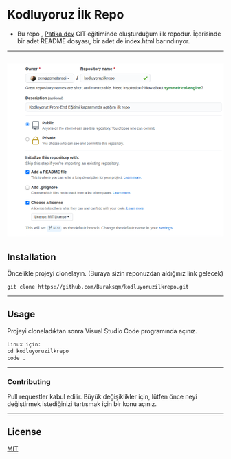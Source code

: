 # Kodluyoruz İlk Repo 
- Bu repo , [Patika.dev](https://app.patika.dev/paths) GIT eğitiminde oluşturduğum ilk repodur. İçerisinde bir adet README dosyası, bir adet de index.html barındırıyor.
---
![Resim](https://raw.githubusercontent.com/Kodluyoruz/taskforce/main/git/odev1/figures/github.png)
---
## Installation

Öncelikle projeyi clonelayın. (Buraya sizin reponuzdan aldığınız link gelecek)
```
git clone https://github.com/Buraksqm/kodluyoruzilkrepo.git
```

---
## Usage
Projeyi cloneladıktan sonra Visual Studio Code programında açınız.
```
Linux için:
cd kodluyoruzilkrepo
code .
```
---
### Contributing
Pull requestler kabul edilir. Büyük değişiklikler için, lütfen önce neyi değiştirmek istediğinizi tartışmak için bir konu açınız.

---
## License
[MIT](https://choosealicense.com/licenses/mit/)
